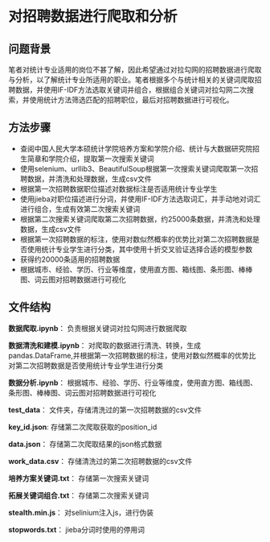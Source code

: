 # 对招聘数据进行爬取和分析

## 问题背景
笔者对统计专业适用的岗位不甚了解，因此希望通过对拉勾网的招聘数据进行爬取与分析，以了解统计专业所适用的职业。笔者根据多个与统计相关的关键词爬取招聘数据，并使用IF-IDF方法选取关键词并组合，根据组合关键词对拉勾网二次搜索，并使用统计方法筛选匹配的招聘职位，最后对招聘数据进行可视化。
## 方法步骤
- 查阅中国人民大学本硕统计学院培养方案和学院介绍、统计与大数据研究院招生简章和学院介绍，提取第一次搜索关键词
- 使用selenium、urllib3、BeautifulSoup根据第一次搜索关键词爬取第一次招聘数据，并清洗和处理数据，生成csv文件
- 根据第一次招聘数据职位描述对数据标注是否适用统计专业学生
- 使用jieba对职位描述进行分词，并使用IF-IDF方法选取词汇，并手动地对词汇进行组合，生成有效第二次搜索关键词
- 根据第二次搜索关键词爬取第二次招聘数据，约25000条数据，并清洗和处理数据，生成csv文件
- 根据第一次招聘数据的标注，使用对数似然概率的优势比对第二次招聘数据是否使用统计专业学生进行分类，其中使用十折交叉验证选择合适的模型参数
- 获得约20000条适用的招聘数据
- 根据城市、经验、学历、行业等维度，使用直方图、箱线图、条形图、棒棒图、词云图对招聘数据进行可视化
## 文件结构
__数据爬取.ipynb__：
负责根据关键词对拉勾网进行数据爬取

__数据清洗和建模.ipynb__：
对爬取的数据进行清洗、转换，生成pandas.DataFrame,并根据第一次招聘数据的标注，使用对数似然概率的优势比对第二次招聘数据是否使用统计专业学生进行分类

__数据分析.ipynb__：
根据城市、经验、学历、行业等维度，使用直方图、箱线图、条形图、棒棒图、词云图对招聘数据进行可视化

__test_data__：
文件夹，存储清洗过的第一次招聘数据的csv文件

__key_id.json__:
存储第二次爬取获取的position_id

__data.json__：
存储第二次爬取结果的json格式数据


__work_data.csv__：
存储清洗过的第二次招聘数据的csv文件

__培养方案关键词.txt__：
存储第一次搜索关键词

__拓展关键词组合.txt__：
存储第二次搜索关键词

__stealth.min.js__：
对selinium注入js，进行伪装

__stopwords.txt__：
jieba分词时使用的停用词
